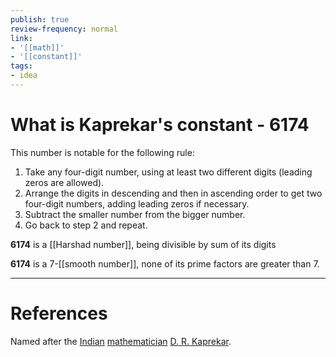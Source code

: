 ```yaml
---
publish: true
review-frequency: normal
link:
- '[[math]]'
- '[[constant]]'
tags:
- idea
---
```

# What is Kaprekar's constant - 6174

This number is notable for the following rule:
1.  Take any four-digit number, using at least two different digits (leading zeros are allowed).
2.  Arrange the digits in descending and then in ascending order to get two four-digit numbers, adding leading zeros if necessary.
3.  Subtract the smaller number from the bigger number.
4.  Go back to step 2 and repeat.


**6174** is a [[Harshad number]], being divisible by sum of its digits

**6174** is a 7-[[smooth number]], none of its prime factors are greater than 7.

---
# References
Named after the [Indian](https://en.wikipedia.org/wiki/India "India") [mathematician](https://en.wikipedia.org/wiki/Mathematician "Mathematician") [D. R. Kaprekar](https://en.wikipedia.org/wiki/D._R._Kaprekar "D. R. Kaprekar").